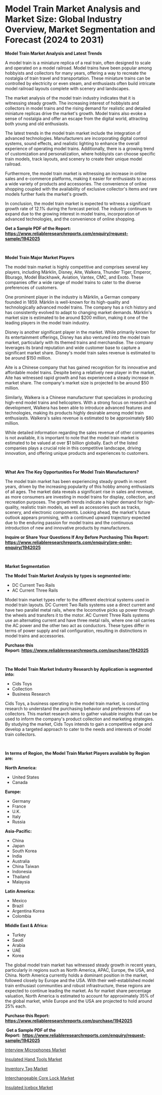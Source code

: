 <p><h1>Model Train Market Analysis and Market Size: Global Industry Overview, Market Segmentation and Forecast (2024 to 2031)</h1></p><p><strong>Model Train Market Analysis and Latest Trends</strong></p>
<p><p>A model train is a miniature replica of a real train, often designed to scale and operated on a model railroad. Model trains have been popular among hobbyists and collectors for many years, offering a way to recreate the nostalgia of train travel and transportation. These miniature trains can be controlled by electricity or even steam, and enthusiasts often build intricate model railroad layouts complete with scenery and landscapes.</p><p>The market analysis of the model train industry indicates that it is witnessing steady growth. The increasing interest of hobbyists and collectors in model trains and the rising demand for realistic and detailed miniature replicas drive the market's growth. Model trains also evoke a sense of nostalgia and offer an escape from the digital world, attracting both young and old enthusiasts.</p><p>The latest trends in the model train market include the integration of advanced technologies. Manufacturers are incorporating digital control systems, sound effects, and realistic lighting to enhance the overall experience of operating model trains. Additionally, there is a growing trend of customization and personalization, where hobbyists can choose specific train models, track layouts, and scenery to create their unique model railroad.</p><p>Furthermore, the model train market is witnessing an increase in online sales and e-commerce platforms, making it easier for enthusiasts to access a wide variety of products and accessories. The convenience of online shopping coupled with the availability of exclusive collector's items and rare models further fuels the market's growth.</p><p>In conclusion, the model train market is expected to witness a significant growth rate of 12.1% during the forecast period. The industry continues to expand due to the growing interest in model trains, incorporation of advanced technologies, and the convenience of online shopping.</p></p>
<p><strong>Get a Sample PDF of the Report:&nbsp; <a href="https://www.reliableresearchreports.com/enquiry/request-sample/1942025">https://www.reliableresearchreports.com/enquiry/request-sample/1942025</a></strong></p>
<p>&nbsp;</p>
<p><strong>Model Train Major Market Players</strong></p>
<p><p>The model train market is highly competitive and comprises several key players, including Märklin, Disney, Aite, Walkera, Thunder Tiger, Emperor, Bburago, Model Blackhawk, Aviation, Vantex, CMC, and Exoto. These companies offer a wide range of model trains to cater to the diverse preferences of customers.</p><p>One prominent player in the industry is Märklin, a German company founded in 1859. Märklin is well-known for its high-quality and technologically advanced model trains. The company has a rich history and has consistently evolved to adapt to changing market demands. Märklin's market size is estimated to be around $200 million, making it one of the leading players in the model train industry.</p><p>Disney is another significant player in the market. While primarily known for its entertainment offerings, Disney has also ventured into the model train market, particularly with its themed trains and merchandise. The company leverages its brand reputation and wide customer base to capture a significant market share. Disney's model train sales revenue is estimated to be around $150 million.</p><p>Aite is a Chinese company that has gained recognition for its innovative and affordable model trains. Despite being a relatively new player in the market, Aite has witnessed rapid growth and has experienced a steady increase in market share. The company's market size is projected to be around $50 million.</p><p>Similarly, Walkera is a Chinese manufacturer that specializes in producing high-end model trains and helicopters. With a strong focus on research and development, Walkera has been able to introduce advanced features and technologies, making its products highly desirable among model train enthusiasts. Walkera's sales revenue is estimated to be approximately $80 million.</p><p>While detailed information regarding the sales revenue of other companies is not available, it is important to note that the model train market is estimated to be valued at over $1 billion globally. Each of the listed companies plays a crucial role in this competitive landscape, driving innovation, and offering unique products and experiences to customers.</p></p>
<p>&nbsp;</p>
<p><strong>What Are The Key Opportunities For Model Train Manufacturers?</strong></p>
<p><p>The model train market has been experiencing steady growth in recent years, driven by the increasing popularity of this hobby among enthusiasts of all ages. The market data reveals a significant rise in sales and revenue, as more consumers are investing in model trains for display, collection, and recreation purposes. The growth trends indicate a higher demand for high-quality, realistic train models, as well as accessories such as tracks, scenery, and electronic components. Looking ahead, the market's future outlook appears promising, with a continued upward trajectory expected due to the enduring passion for model trains and the continuous introduction of new and innovative products by manufacturers.</p></p>
<p><strong>Inquire or Share Your Questions If Any Before Purchasing This Report: <a href="https://www.reliableresearchreports.com/enquiry/pre-order-enquiry/1942025">https://www.reliableresearchreports.com/enquiry/pre-order-enquiry/1942025</a></strong></p>
<p>&nbsp;</p>
<p><strong>Market Segmentation</strong></p>
<p><strong>The Model Train Market Analysis by types is segmented into:</strong></p>
<p><ul><li>DC Current Two Rails</li><li>AC Current Three Rails</li></ul></p>
<p><p>Model train market types refer to the different electrical systems used in model train layouts. DC Current Two Rails systems use a direct current and have two parallel metal rails, where the locomotive picks up power through the wheels and transfers it to the motor. AC Current Three Rails systems use an alternating current and have three metal rails, where one rail carries the AC power and the other two act as conductors. These types differ in terms of power supply and rail configuration, resulting in distinctions in model trains and accessories.</p></p>
<p><strong>Purchase this Report:&nbsp;<a href="https://www.reliableresearchreports.com/purchase/1942025">https://www.reliableresearchreports.com/purchase/1942025</a></strong></p>
<p>&nbsp;</p>
<p><strong>The Model Train Market Industry Research by Application is segmented into:</strong></p>
<p><ul><li>Cids Toys</li><li>Collection</li><li>Business Research</li></ul></p>
<p><p>Cids Toys, a business operating in the model train market, is conducting research to understand the purchasing behavior and preferences of collectors. This market research aims to gather valuable insights that can be used to inform the company's product collection and marketing strategies. By studying the market, Cids Toys intends to gain a competitive edge and develop a targeted approach to cater to the needs and interests of model train collectors.</p></p>
<p>&nbsp;</p>
<p><strong>In terms of Region, the Model Train Market Players available by Region are:</strong></p>
<p>
    <p> <strong> North America: </strong>
        <ul>
            <li>United States</li>
            <li>Canada</li>
        </ul>
        </p> 
    <p> <strong> Europe: </strong>
        <ul>
            <li>Germany</li>
            <li>France</li>
            <li>U.K.</li>
            <li>Italy</li>
            <li>Russia</li>
        </ul>
        </p> 
    <p> <strong> Asia-Pacific: </strong>
        <ul>
            <li>China</li>
            <li>Japan</li>
            <li>South Korea</li>
            <li>India</li>
            <li>Australia</li>
            <li>China Taiwan</li>
            <li>Indonesia</li>
            <li>Thailand</li>
            <li>Malaysia</li>
        </ul>
        </p> 
    <p> <strong> Latin America: </strong>
        <ul>
            <li>Mexico</li>
            <li>Brazil</li>
            <li>Argentina Korea</li>
            <li>Colombia</li>
        </ul>
        </p> 
    <p> <strong> Middle East & Africa: </strong>
        <ul>
            <li>Turkey</li>
            <li>Saudi</li>
            <li>Arabia</li>
            <li>UAE</li>
            <li>Korea</li>
        </ul>
    </p>
    </p>
<p><p>The global model train market has witnessed steady growth in recent years, particularly in regions such as North America, APAC, Europe, the USA, and China. North America currently holds a dominant position in the market, followed closely by Europe and the USA. With their well-established model train enthusiast communities and robust infrastructure, these regions are expected to continue leading the market. As for market share percentage valuation, North America is estimated to account for approximately 35% of the global market, while Europe and the USA are projected to hold around 25% each.</p></p>
<p><strong>Purchase this Report: <a href="https://www.reliableresearchreports.com/purchase/1942025">https://www.reliableresearchreports.com/purchase/1942025</a></strong></p>
<p>&nbsp;<strong>Get a Sample PDF of the Report:&nbsp;&nbsp;<a href="https://www.reliableresearchreports.com/enquiry/request-sample/1942025">https://www.reliableresearchreports.com/enquiry/request-sample/1942025</a></strong></p>
<p><strong></strong></p>
<p><p><a href="https://github.com/lilstefpacute/Market-Research-Report-List-2/blob/main/interview-microphones-market.md">Interview Microphones Market</a></p><p><a href="https://github.com/santosh758595/Market-Research-Report-List-2/blob/main/insulated-hand-tools-market.md">Insulated Hand Tools Market</a></p><p><a href="https://github.com/rexevange/Market-Research-Report-List-2/blob/main/inventory-tag-market.md">Inventory Tag Market</a></p><p><a href="https://github.com/AKSHATREPORTPRIME/Market-Research-Report-List-2/blob/main/interchangeable-core-lock-market.md">Interchangeable Core Lock Market</a></p><p><a href="https://github.com/Chiragrp26/Market-Research-Report-List-2/blob/main/insulated-icebox-market.md">Insulated Icebox Market</a></p></p>
